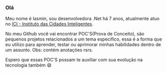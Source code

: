 ### Olá

Meu nome é Iasmin, sou desenvolvedora .Net há 7 anos, atualmente atuo no <a href="https://www.ici.curitiba.org.br/">ICI - Instituto das Cidades Inteligentes</a>.

No meu Github você vai encontrar POC'S(Prova de Conceito), são pequenos projetos relacionados a um tema específico, essa é a forma que eu utilizo para aprender, testar ou aprimorar minhas habilidades dentro de um assunto. Obs: contém anotações rsrs.

Espero que essas POC'S possam te auxiliar com sua evolução na tecnologia também 😄


